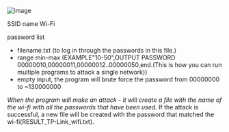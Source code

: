 ![image](https://github.com/v3sp4n/wifi-bruteforce/assets/57196133/f8dbd271-8513-40c4-94dd-39e5c1b12a04)

SSID name Wi-Fi

password list 
<ul>
  <li>filename.txt (to log in through the passwords in this file.)</li>
  <li>range min-max (EXAMPLE"10-50",OUTPUT PASSWORD 00000010,00000011,00000012..00000050,end.(This is how you can run multiple programs to attack a single network))</li>
  <li>empty input, the program will brute force the password from 00000000 to ~130000000</li>
</ul>

<i>When the program will make an attack - it will create a file with the name of the wi-fi with all the passwords that have been used.</i>
If the attack is successful, a new file will be created with the password that matched the wi-fi(RESULT_TP-Link_wifi.txt).
